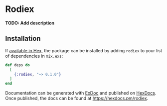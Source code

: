 # Rodiex

**TODO: Add description**

## Installation

If [available in Hex](https://hex.pm/docs/publish), the package can be installed
by adding `rodiex` to your list of dependencies in `mix.exs`:

```elixir
def deps do
  [
    {:rodiex, "~> 0.1.0"}
  ]
end
```

Documentation can be generated with [ExDoc](https://github.com/elixir-lang/ex_doc)
and published on [HexDocs](https://hexdocs.pm). Once published, the docs can
be found at <https://hexdocs.pm/rodiex>.

